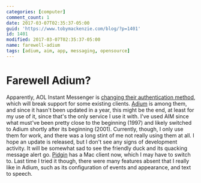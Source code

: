 ```yaml
---
categories: [computer]
comment_count: 1
date: 2017-03-07T02:35:37-05:00
guid: 'https://www.tobymackenzie.com/blog/?p=1401'
id: 1401
modified: 2017-03-07T02:35:37-05:00
name: farewell-adium
tags: [adium, aim, app, messaging, opensource]
---
```


Farewell Adium?
===============

Apparently, AOL Instant Messenger is [changing their authentication method](https://arstechnica.com/business/2017/02/aol-will-cut-off-third-party-app-access-to-aim/), which will break support for some existing clients.  [Adium](https://adium.im/) is among them<!--more-->, and since it hasn't been updated in a year, this might be the end, at least for my use of it, since that's the only service I use it with.  I've used AIM since what must've been pretty close to the beginning (1997) and likely switched to Adium shortly after its beginning (2001).  Currently, though, I only use them for work, and there was a long stint of me not really using them at all.  I hope an update is released, but I don't see any signs of development activity.  It will be somewhat sad to see the friendly duck and its quacking message alert go.  [Pidgin](https://pidgin.im/) has a Mac client now, which I may have to switch to.  Last time I tried it though, there were many features absent that I really like in Adium, such as its configuration of events and appearance, and text to speech.
